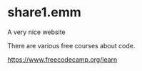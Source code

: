 # share1.emm
A very nice website

There are various free courses about code.

https://www.freecodecamp.org/learn
